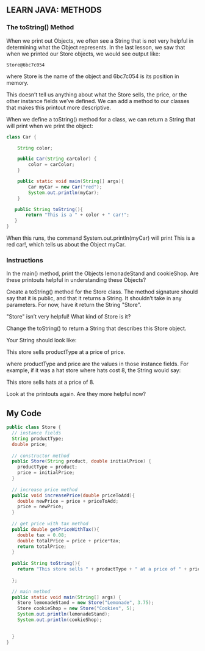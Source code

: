 ## LEARN JAVA: METHODS

### The toString() Method

When we print out Objects, we often see a String that is not very helpful in determining what the Object represents. In the last lesson, we saw that when we printed our Store objects, we would see output like:
```
Store@6bc7c054
```
where Store is the name of the object and 6bc7c054 is its position in memory.

This doesn’t tell us anything about what the Store sells, the price, or the other instance fields we’ve defined. We can add a method to our classes that makes this printout more descriptive.

When we define a toString() method for a class, we can return a String that will print when we print the object:
```java
class Car {

    String color;

    public Car(String carColor) {
        color = carColor;
    }

    public static void main(String[] args){
        Car myCar = new Car("red");
        System.out.println(myCar);
    }

   public String toString(){
       return "This is a " + color + " car!";
   }
}
```
When this runs, the command System.out.println(myCar) will print This is a red car!, which tells us about the Object myCar.

### Instructions

In the main() method, print the Objects lemonadeStand and cookieShop. Are these printouts helpful in understanding these Objects?

Create a toString() method for the Store class. The method signature should say that it is public, and that it returns a String. It shouldn’t take in any parameters. For now, have it return the String "Store".

"Store" isn’t very helpful! What kind of Store is it?

Change the toString() to return a String that describes this Store object.

Your String should look like:

This store sells productType at a price of price.

where productType and price are the values in those instance fields. For example, if it was a hat store where hats cost 8, the String would say:

This store sells hats at a price of 8.

Look at the printouts again. Are they more helpful now?

## My Code
```java
public class Store {
  // instance fields
  String productType;
  double price;
  
  // constructor method
  public Store(String product, double initialPrice) {
    productType = product;
    price = initialPrice;
  }
  
  // increase price method
  public void increasePrice(double priceToAdd){
    double newPrice = price + priceToAdd;
    price = newPrice;
  }
  
  // get price with tax method
  public double getPriceWithTax(){
    double tax = 0.08;
    double totalPrice = price + price*tax;
    return totalPrice;
  }
  
  public String toString(){
    return "This store sells " + productType + " at a price of " + price + ".";
    
  };

  // main method
  public static void main(String[] args) {
    Store lemonadeStand = new Store("Lemonade", 3.75);
    Store cookieShop = new Store("Cookies", 5);
    System.out.println(lemonadeStand);
    System.out.println(cookieShop);
    

  }
}
```
